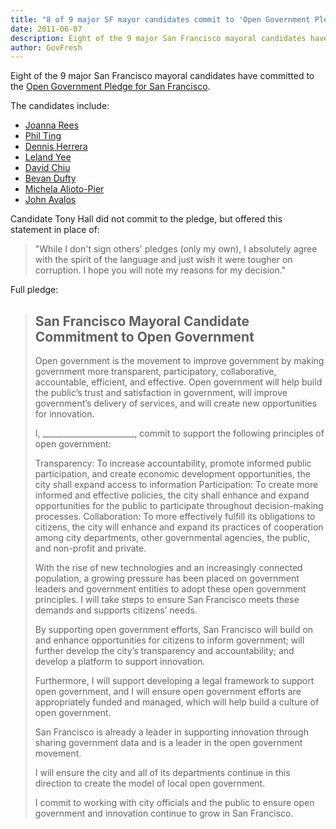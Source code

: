 ```yaml
---
title: "8 of 9 major SF mayor candidates commit to 'Open Government Pledge for San Francisco'"
date: 2011-06-07
description: Eight of the 9 major San Francisco mayoral candidates have committed to the Open Government Pledge for San Francisco.
author: GovFresh
---
```


Eight of the 9 major San Francisco mayoral candidates have committed to the <a href="http://sf.govfresh.com/sf-mayoral-candidates-an-open-government-pledge-for-san-francisco/">Open Government Pledge for San Francisco</a>.

The candidates include:

<ul>
	<li><a href="http://www.joinjoanna.com/">Joanna Rees</a></li>
    <li><a href="http://www.resetsanfrancisco.org/">Phil Ting</a></li>
    <li><a href="http://herreraformayor.com/">Dennis Herrera</a></li>
    <li><a href="http://www.lelandyee.com/">Leland Yee</a></li>
    <li><a href="http://www.davidchiuformayor.com/">David Chiu</a></li>
    <li><a href="http://www.bevandufty.com/">Bevan Dufty</a></li>
    <li><a href="http://www.michelaformayor.com/">Michela Alioto-Pier</a></li>
	<li><a href="http://avalosformayor.com/">John Avalos</a></li>
</ul>

Candidate Tony Hall did not commit to the pledge, but offered this statement in place of:

<blockquote>"While I don't sign others' pledges (only my own), I absolutely agree with the spirit of the language and just wish it were tougher on corruption. I hope you will note my reasons for my decision."</blockquote>

Full pledge:

<blockquote><h2>San Francisco Mayoral Candidate Commitment to Open Government</h2>

Open government is the movement to improve government by making government more transparent, participatory, collaborative, accountable, efficient, and effective.  Open government will help build the public’s trust and satisfaction in government, will improve government’s delivery of services, and will create new opportunities for innovation.

I, _______________________, commit to support the following principles of open government:

Transparency:  To increase accountability, promote informed public participation, and create economic development opportunities, the city shall expand access to information
Participation:  To create more informed and effective policies, the city shall enhance and expand opportunities for the public to participate throughout decision-making processes.
Collaboration:  To more effectively fulfill its obligations to citizens, the city will enhance and expand its practices of cooperation among city departments, other governmental agencies, the public, and non-profit and private.

With the rise of new technologies and an increasingly connected population, a growing pressure has been placed on government leaders and government entities to adopt these open government principles.  I will take steps to ensure San Francisco meets these demands and supports citizens’ needs.

By supporting open government efforts, San Francisco will build on and enhance opportunities for citizens to inform government; will further develop the city’s transparency and accountability; and develop a platform to support innovation.

Furthermore, I will support developing a legal framework to support open government, and I will ensure open government efforts are appropriately funded and managed, which will help build a culture of open government.

San Francisco is already a leader in supporting innovation through sharing government data and is a leader in the open government movement.

I will ensure the city and all of its departments continue in this direction to create the model of local open government.

I commit to working with city officials and the public to ensure open government and innovation continue to grow in San Francisco.
</blockquote>

